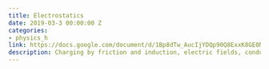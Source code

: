 ```yaml
---
title: Electrostatics
date: 2019-03-3 00:00:00 Z
categories:
- physics_h
link: https://docs.google.com/document/d/1Bp8dTw_AucIjYDQp90Q8ExxK8GE0NwPCSuN2nviBmjw/
description: Charging by friction and induction, electric fields, conductors and insulators.
---
```



